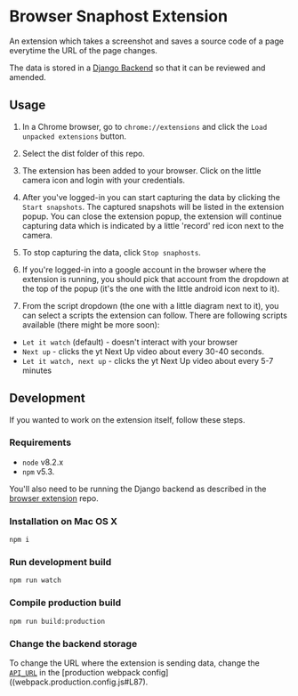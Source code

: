 # Browser Snaphost Extension

An extension which takes a screenshot and saves a source code of a page
everytime the URL of the page changes.

The data is stored in a [Django Backend](https://github.com/zdenekhynek/browser_snapshots)
so that it can be reviewed and amended.

## Usage

1. In a Chrome browser, go to `chrome://extensions` and click the `Load unpacked extensions` button.

2. Select the dist folder of this repo.

3. The extension has been added to your browser. Click on the little camera icon
and login with your credentials.

4. After you've logged-in you can start capturing the data by clicking the `Start snapshots`.
The captured snapshots will be listed in the extension popup. You can close the extension popup,
the extension will continue capturing data which is indicated by a little 'record' red icon
next to the camera.

5. To stop capturing the data, click `Stop snaphosts`.

6. If you're logged-in into a google account in the browser where the extension
is running, you should pick that account from the dropdown at the top of the
popup (it's the one with the little android icon next to it).

7. From the script dropdown (the one with a little diagram next to
it), you can select a scripts the extension can follow. There are following
scripts available (there might be more soon):
  - `Let it watch` (default) - doesn't interact with your browser
  - `Next up` - clicks the yt Next Up video about every 30-40 seconds.
  - `Let it watch, next up` - clicks the yt Next Up video about every 5-7 minutes


## Development

If you wanted to work on the extension itself, follow these steps.

### Requirements

- `node` v8.2.x
- `npm` v5.3.

You'll also need to be running the Django backend as described in the
[browser extension](https://github.com/zdenekhynek/browser_snapshots) repo.

### Installation on Mac OS X

```shell
npm i
```

### Run development build

```shell
npm run watch
```

### Compile production build

```shell
npm run build:production
```

### Change the backend storage

To change the URL where the extension is sending data, change the [`API_URL`](webpack.production.config.js#L87)
in the [production webpack config]((webpack.production.config.js#L87).

